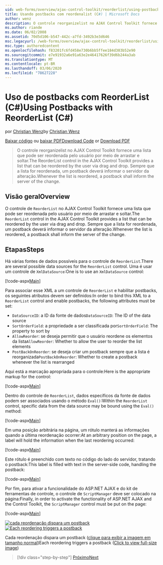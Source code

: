 ```yaml
---
uid: web-forms/overview/ajax-control-toolkit/reorderlist/using-postbacks-with-reorderlist-cs
title: Usando postbacks com reordenalist (C#) | Microsoft Docs
author: wenz
description: O controle reorganizelist no AJAX Control Toolkit fornece uma lista que pode ser reordenada pelo usuário por meio de arrastar e soltar. Sempre que a lista é reordenada, um po...
ms.author: riande
ms.date: 06/02/2008
ms.assetid: 70d5d106-b547-442c-a7fd-3492b3e3d646
msc.legacyurl: /web-forms/overview/ajax-control-toolkit/reorderlist/using-postbacks-with-reorderlist-cs
msc.type: authoredcontent
ms.openlocfilehash: f83201fc6fd458e730b6bb5ffee184d303b52e90
ms.sourcegitcommit: e7e91932a6e91a63e2e46417626f39d6b244a3ab
ms.translationtype: MT
ms.contentlocale: pt-BR
ms.lasthandoff: 03/06/2020
ms.locfileid: "78627228"
---
```

# <a name="using-postbacks-with-reorderlist-c"></a><span data-ttu-id="dcd6b-104">Uso de postbacks com ReorderList (C#)</span><span class="sxs-lookup"><span data-stu-id="dcd6b-104">Using Postbacks with ReorderList (C#)</span></span>

<span data-ttu-id="dcd6b-105">por [Christian Wenz](https://github.com/wenz)</span><span class="sxs-lookup"><span data-stu-id="dcd6b-105">by [Christian Wenz](https://github.com/wenz)</span></span>

<span data-ttu-id="dcd6b-106">[Baixar código](https://download.microsoft.com/download/9/3/f/93f8daea-bebd-4821-833b-95205389c7d0/ReorderList4.cs.zip) ou [baixar PDF](https://download.microsoft.com/download/2/d/c/2dc10e34-6983-41d4-9c08-f78f5387d32b/reorderlist4CS.pdf)</span><span class="sxs-lookup"><span data-stu-id="dcd6b-106">[Download Code](https://download.microsoft.com/download/9/3/f/93f8daea-bebd-4821-833b-95205389c7d0/ReorderList4.cs.zip) or [Download PDF](https://download.microsoft.com/download/2/d/c/2dc10e34-6983-41d4-9c08-f78f5387d32b/reorderlist4CS.pdf)</span></span>

> <span data-ttu-id="dcd6b-107">O controle reorganizelist no AJAX Control Toolkit fornece uma lista que pode ser reordenada pelo usuário por meio de arrastar e soltar.</span><span class="sxs-lookup"><span data-stu-id="dcd6b-107">The ReorderList control in the AJAX Control Toolkit provides a list that can be reordered by the user via drag and drop.</span></span> <span data-ttu-id="dcd6b-108">Sempre que a lista for reordenada, um postback deverá informar o servidor da alteração.</span><span class="sxs-lookup"><span data-stu-id="dcd6b-108">Whenever the list is reordered, a postback shall inform the server of the change.</span></span>

## <a name="overview"></a><span data-ttu-id="dcd6b-109">Visão geral</span><span class="sxs-lookup"><span data-stu-id="dcd6b-109">Overview</span></span>

<span data-ttu-id="dcd6b-110">O controle de `ReorderList` no AJAX Control Toolkit fornece uma lista que pode ser reordenada pelo usuário por meio de arrastar e soltar.</span><span class="sxs-lookup"><span data-stu-id="dcd6b-110">The `ReorderList` control in the AJAX Control Toolkit provides a list that can be reordered by the user via drag and drop.</span></span> <span data-ttu-id="dcd6b-111">Sempre que a lista for reordenada, um postback deverá informar o servidor da alteração.</span><span class="sxs-lookup"><span data-stu-id="dcd6b-111">Whenever the list is reordered, a postback shall inform the server of the change.</span></span>

## <a name="steps"></a><span data-ttu-id="dcd6b-112">Etapas</span><span class="sxs-lookup"><span data-stu-id="dcd6b-112">Steps</span></span>

<span data-ttu-id="dcd6b-113">Há várias fontes de dados possíveis para o controle de `ReorderList`.</span><span class="sxs-lookup"><span data-stu-id="dcd6b-113">There are several possible data sources for the `ReorderList` control.</span></span> <span data-ttu-id="dcd6b-114">Uma é usar um controle de `XmlDataSource`:</span><span class="sxs-lookup"><span data-stu-id="dcd6b-114">One is to use an `XmlDataSource` control:</span></span>

[!code-aspx[Main](using-postbacks-with-reorderlist-cs/samples/sample1.aspx)]

<span data-ttu-id="dcd6b-115">Para associar esse XML a um controle de `ReorderList` e habilitar postbacks, os seguintes atributos devem ser definidos:</span><span class="sxs-lookup"><span data-stu-id="dcd6b-115">In order to bind this XML to a `ReorderList` control and enable postbacks, the following attributes must be set:</span></span>

- <span data-ttu-id="dcd6b-116">`DataSourceID`: a ID da fonte de dados</span><span class="sxs-lookup"><span data-stu-id="dcd6b-116">`DataSourceID`: The ID of the data source</span></span>
- <span data-ttu-id="dcd6b-117">`SortOrderField`: a propriedade a ser classificada por</span><span class="sxs-lookup"><span data-stu-id="dcd6b-117">`SortOrderField`: The property to sort by</span></span>
- <span data-ttu-id="dcd6b-118">`AllowReorder`: se deseja permitir que o usuário reordene os elementos da lista</span><span class="sxs-lookup"><span data-stu-id="dcd6b-118">`AllowReorder`: Whether to allow the user to reorder the list elements</span></span>
- <span data-ttu-id="dcd6b-119">`PostBackOnReorder`: se deseja criar um postback sempre que a lista é reorganizada</span><span class="sxs-lookup"><span data-stu-id="dcd6b-119">`PostBackOnReorder`: Whether to create a postback whenever the list is rearranged</span></span>

<span data-ttu-id="dcd6b-120">Aqui está a marcação apropriada para o controle:</span><span class="sxs-lookup"><span data-stu-id="dcd6b-120">Here is the appropriate markup for the control:</span></span>

[!code-aspx[Main](using-postbacks-with-reorderlist-cs/samples/sample2.aspx)]

<span data-ttu-id="dcd6b-121">Dentro do controle de `ReorderList`, dados específicos da fonte de dados podem ser associados usando o método `Eval()`:</span><span class="sxs-lookup"><span data-stu-id="dcd6b-121">Within the `ReorderList` control, specific data from the data source may be bound using the `Eval()` method:</span></span>

[!code-aspx[Main](using-postbacks-with-reorderlist-cs/samples/sample3.aspx)]

<span data-ttu-id="dcd6b-122">Em uma posição arbitrária na página, um rótulo manterá as informações quando a última reordenação ocorrer:</span><span class="sxs-lookup"><span data-stu-id="dcd6b-122">At an arbitrary position on the page, a label will hold the information when the last reordering occurred:</span></span>

[!code-aspx[Main](using-postbacks-with-reorderlist-cs/samples/sample4.aspx)]

<span data-ttu-id="dcd6b-123">Este rótulo é preenchido com texto no código do lado do servidor, tratando o postback:</span><span class="sxs-lookup"><span data-stu-id="dcd6b-123">This label is filled with text in the server-side code, handling the postback:</span></span>

[!code-aspx[Main](using-postbacks-with-reorderlist-cs/samples/sample5.aspx)]

<span data-ttu-id="dcd6b-124">Por fim, para ativar a funcionalidade do ASP.NET AJAX e do kit de ferramentas de controle, o controle de `ScriptManager` deve ser colocado na página:</span><span class="sxs-lookup"><span data-stu-id="dcd6b-124">Finally, in order to activate the functionality of ASP.NET AJAX and the Control Toolkit, the `ScriptManager` control must be put on the page:</span></span>

[!code-aspx[Main](using-postbacks-with-reorderlist-cs/samples/sample6.aspx)]

<span data-ttu-id="dcd6b-125">[![cada reordenação dispara um postback](using-postbacks-with-reorderlist-cs/_static/image2.png)](using-postbacks-with-reorderlist-cs/_static/image1.png)</span><span class="sxs-lookup"><span data-stu-id="dcd6b-125">[![Each reordering triggers a postback](using-postbacks-with-reorderlist-cs/_static/image2.png)](using-postbacks-with-reorderlist-cs/_static/image1.png)</span></span>

<span data-ttu-id="dcd6b-126">Cada reordenação dispara um postback ([clique para exibir a imagem em tamanho normal](using-postbacks-with-reorderlist-cs/_static/image3.png))</span><span class="sxs-lookup"><span data-stu-id="dcd6b-126">Each reordering triggers a postback ([Click to view full-size image](using-postbacks-with-reorderlist-cs/_static/image3.png))</span></span>

> [!div class="step-by-step"]
> [<span data-ttu-id="dcd6b-127">Próximo</span><span class="sxs-lookup"><span data-stu-id="dcd6b-127">Next</span></span>](drag-and-drop-via-reorderlist-cs.md)
